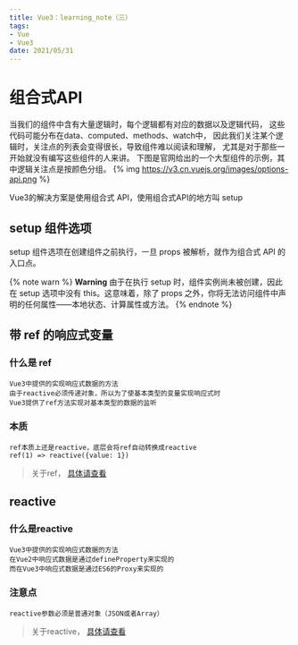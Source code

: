 ```yaml
---
title: Vue3：learning_note（三）
tags:
- Vue
- Vue3
date: 2021/05/31
---
```


# 组合式API
当我们的组件中含有大量逻辑时，每个逻辑都有对应的数据以及逻辑代码，
这些代码可能分布在data、computed、methods、watch中，
因此我们关注某个逻辑时，关注点的列表会变得很长，导致组件难以阅读和理解，
尤其是对于那些一开始就没有编写这些组件的人来讲。
下图是官网给出的一个大型组件的示例，其中逻辑关注点是按颜色分组。
{% img https://v3.cn.vuejs.org/images/options-api.png %}

Vue3的解决方案是使用组合式 API，使用组合式API的地方叫 setup

## setup 组件选项
setup 组件选项在创建组件之前执行，一旦 props 被解析，就作为组合式 API 的入口点。

{% note warn %}
**Warning**
由于在执行 setup 时，组件实例尚未被创建，因此在 setup 选项中没有 this。这意味着，除了 props 之外，你将无法访问组件中声明的任何属性——本地状态、计算属性或方法。
{% endnote %}

## 带 ref 的响应式变量

### 什么是 ref
    Vue3中提供的实现响应式数据的方法
    由于reactive必须传递对象，所以为了使基本类型的变量实现响应式时
    Vue3提供了ref方法实现对基本类型的数据的监听
### 本质
    ref本质上还是reactive，底层会将ref自动转换成reactive
    ref(1) => reactive({value: 1})

> 关于ref， [具体请查看](https://juejin.cn/post/6844903960562630670)

## reactive
### 什么是reactive
    Vue3中提供的实现响应式数据的方法
    在Vue2中响应式数据是通过defineProperty来实现的
    而在Vue3中响应式数据是通过ES6的Proxy来实现的
### 注意点
    reactive参数必须是普通对象（JSON或者Array）

> 关于reactive， [具体请查看](https://juejin.cn/post/6844903969894973448)